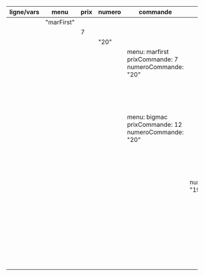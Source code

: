 | ligne/vars | menu       | prix | numero | commande                                                      | commande2            | terminal                                                                              |
| ---------- | ---------- | ---- | ------ | ------------------------------------------------------------- | -------------------- | ------------------------------------------------------------------------------------- |
|            | "marFirst" |      |        |                                                               |                      |                                                                                       |
|            |            | 7    |        |                                                               |                      |                                                                                       |
|            |            |      | "20"   |                                                               |                      |                                                                                       |
|            |            |      |        | menu: marfirst<br />prixCommande: 7<br />numeroCommande: "20" |                      |                                                                                       |
|            |            |      |        |                                                               |                      | menu: marfirst<br />prixCommande: 7<br />numeroCommande: "20"                         |
|            |            |      |        | menu: bigmac<br />prixCommande: 12<br />numeroCommande: "20"  |                      |                                                                                       |
|            |            |      |        |                                                               |                      | menu: bigmac<br />prixCommande: 12<br />numeroCommande: "20                           |
|            |            |      |        |                                                               | numeroCommande: "19" |                                                                                       |
|            |            |      |        |                                                               |                      | "bonjour client" undefined                                                            |
|            |            |      |        |                                                               |                      | "456789778"<br />{<br />menu: bigmac<br />prixCommande: 12<br />numeroCommande: "20"} |
|            |            |      |        |                                                               |                      |                                                                                       |
|            |            |      |        |                                                               |                      |                                                                                       |
|            |            |      |        |                                                               |                      |                                                                                       |
|            |            |      |        |                                                               |                      |                                                                                       |

